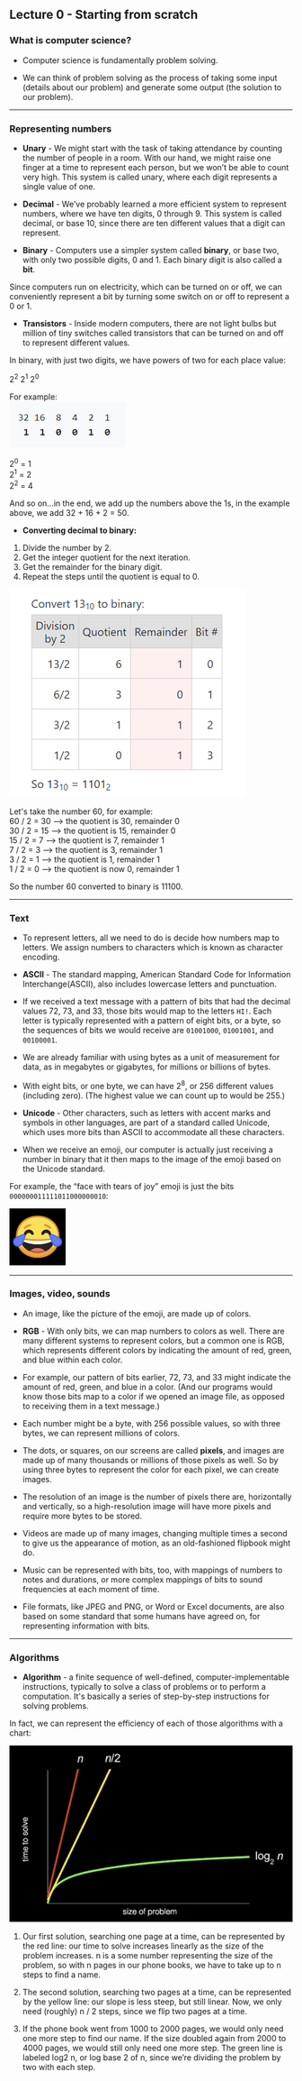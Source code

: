 ## Lecture 0 - Starting from scratch

### What is computer science?

* Computer science is fundamentally problem solving.

* We can think of problem solving as the process of taking some input (details about our problem) and generate some output (the solution to our problem).
---
### Representing numbers

* **Unary** - We might start with the task of taking attendance by counting the number of people in a room. With our hand, we might raise one finger at a time to represent each person, but we won’t be able to count very high. This system is called unary, where each digit represents a single value of one.

* **Decimal** - We’ve probably learned a more efficient system to represent numbers, where we have ten digits, 0 through 9. This system is called decimal, or base 10, since there are ten different values that a digit can represent.

* **Binary** - Computers use a simpler system called **binary**, or base two, with only two possible digits, 0 and 1. Each binary digit is also called a **bit**.

Since computers run on electricity, which can be turned on or off, we can conveniently represent a bit by turning some switch on or off to represent a 0 or 1.

* **Transistors** - Inside modern computers, there are not light bulbs but million of tiny switches called transistors that can be turned on and off to represent different values.

In binary, with just two digits, we have powers of two for each place value:

2<sup>2</sup> 2<sup>1</sup> 2<sup>0</sup>

For example:  
![](./bin-ex.png) 
   
2<sup>0</sup> = 1  
2<sup>1</sup> = 2  
2<sup>2</sup> = 4  

And so on...in the end, we add up the numbers above the 1s, in the example above, we add 32 + 16 + 2 = 50.

* **Converting decimal to binary:**  
1. Divide the number by 2.
2. Get the integer quotient for the next iteration.
3. Get the remainder for the binary digit.
4. Repeat the steps until the quotient is equal to 0.

![](./convert-bin.png)

Let's take the number 60, for example:  
60 / 2 = 30 --> the quotient is 30, remainder 0  
30 / 2 = 15 --> the quotient is 15, remainder 0  
15 / 2 = 7 --> the quotient is 7, remainder 1  
7 / 2 = 3 --> the quotient is 3, remainder 1   
3 / 2 = 1 --> the quotient is 1, remainder 1  
1 / 2 = 0 --> the quotient is now 0, remainder 1

So the number 60 converted to binary is 11100.

---
### Text
* To represent letters, all we need to do is decide how numbers map to letters. We assign numbers to characters which is known as character encoding.

* **ASCII** - The standard mapping, American Standard Code for Information Interchange(ASCII), also includes lowercase letters and punctuation.

* If we received a text message with a pattern of bits that had the decimal values 72, 73, and 33, those bits would map to the letters `HI!`. Each letter is typically represented with a pattern of eight bits, or a byte, so the sequences of bits we would receive are `01001000`, `01001001`, and `00100001`.

* We are already familiar with using bytes as a unit of measurement for data, as in megabytes or gigabytes, for millions or billions of bytes.

* With eight bits, or one byte, we can have 2<sup>8</sup>, or 256 different values (including zero). (The highest value we can count up to would be 255.)

* **Unicode** - Other characters, such as letters with accent marks and symbols in other languages, are part of a standard called Unicode, which uses more bits than ASCII to accommodate all these characters.

* When we receive an emoji, our computer is actually just receiving a number in binary that it then maps to the image of the emoji based on the Unicode standard.

For example, the “face with tears of joy” emoji is just the bits `000000011111011000000010`:

![](./emoji.png)

---
### Images, video, sounds

* An image, like the picture of the emoji, are made up of colors.

* **RGB** - With only bits, we can map numbers to colors as well. There are many different systems to represent colors, but a common one is RGB, which represents different colors by indicating the amount of red, green, and blue within each color.

* For example, our pattern of bits earlier, 72, 73, and 33 might indicate the amount of red, green, and blue in a color. (And our programs would know those bits map to a color if we opened an image file, as opposed to receiving them in a text message.)

* Each number might be a byte, with 256 possible values, so with three bytes, we can represent millions of colors.

* The dots, or squares, on our screens are called **pixels**, and images are made up of many thousands or millions of those pixels as well. So by using three bytes to represent the color for each pixel, we can create images.

* The resolution of an image is the number of pixels there are, horizontally and vertically, so a high-resolution image will have more pixels and require more bytes to be stored.

* Videos are made up of many images, changing multiple times a second to give us the appearance of motion, as an old-fashioned flipbook might do.

* Music can be represented with bits, too, with mappings of numbers to notes and durations, or more complex mappings of bits to sound frequencies at each moment of time.

* File formats, like JPEG and PNG, or Word or Excel documents, are also based on some standard that some humans have agreed on, for representing information with bits.

---
### Algorithms

* **Algorithm** -  a finite sequence of well-defined, computer-implementable instructions, typically to solve a class of problems or to perform a computation. It's basically a series of  step-by-step instructions for solving problems.

In fact, we can represent the efficiency of each of those algorithms with a chart:

![](./algo.png)

1. Our first solution, searching one page at a time, can be represented by the red line: our time to solve increases linearly as the size of the problem increases. n is a some number representing the size of the problem, so with n pages in our phone books, we have to take up to n steps to find a name.

2. The second solution, searching two pages at a time, can be represented by the yellow line: our slope is less steep, but still linear. Now, we only need (roughly) n / 2 steps, since we flip two pages at a time.

3. If the phone book went from 1000 to 2000 pages, we would only need one more step to find our name. If the size doubled again from 2000 to 4000 pages, we would still only need one more step. The green line is labeled log2 n, or log base 2 of n, since we’re dividing the problem by two with each step.